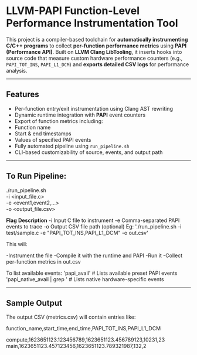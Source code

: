 #  LLVM-PAPI Function-Level Performance Instrumentation Tool

This project is a compiler-based toolchain for **automatically instrumenting C/C++ programs** to collect **per-function performance metrics** using **PAPI (Performance API)**. Built on **LLVM Clang LibTooling**, it inserts hooks into source code that measure custom hardware performance counters (e.g., `PAPI_TOT_INS`, `PAPI_L1_DCM`) and **exports detailed CSV logs** for performance analysis.

---

##  Features

-  Per-function entry/exit instrumentation using Clang AST rewriting
-  Dynamic runtime integration with **PAPI** event counters
-  Export of function metrics including:
  - Function name
  - Start & end timestamps
  - Values of specified PAPI events
-  Fully automated pipeline using `run_pipeline.sh`
-  CLI-based customizability of source, events, and output path

---

##  To Run Pipeline:
./run_pipeline.sh \
  -i <input_file.c> \
  -e <event1,event2,...> \
  -o <output_file.csv>
  
**Flag**	**Description**
-i	  Input C file to instrument
-e	  Comma-separated PAPI events to trace
-o	  Output CSV file path (optional)
Eg: './run_pipeline.sh -i test/sample.c -e "PAPI_TOT_INS,PAPI_L1_DCM" -o out.csv'

This will:

-Instrument the file
-Compile it with the runtime and PAPI
-Run it
-Collect per-function metrics in out.csv


To list available events:
'papi_avail' # Lists available preset PAPI events
'papi_native_avail | grep <keyword>' # Lists native hardware-specific events

---
##  Sample Output
The output CSV (metrics.csv) will contain entries like:

function_name,start_time,end_time,PAPI_TOT_INS,PAPI_L1_DCM

compute,1623651123.123456789,1623651123.456789123,10231,23
main,1623651123.457123456,1623651123.789321987,132,2
